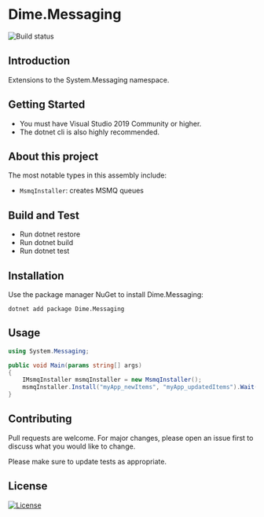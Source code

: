 # Dime.Messaging

![Build status](https://dev.azure.com/dimenicsbe/Utilities/_apis/build/status/Dime.Messaging?branchName=master)

## Introduction

Extensions to the System.Messaging namespace.

## Getting Started

- You must have Visual Studio 2019 Community or higher.
- The dotnet cli is also highly recommended.

## About this project

The most notable types in this assembly include:

- `MsmqInstaller`: creates MSMQ queues

## Build and Test

- Run dotnet restore
- Run dotnet build
- Run dotnet test

## Installation

Use the package manager NuGet to install Dime.Messaging:

`dotnet add package Dime.Messaging`

## Usage

``` csharp
using System.Messaging;

public void Main(params string[] args)
{
    IMsmqInstaller msmqInstaller = new MsmqInstaller();
    msmqInstaller.Install("myApp_newItems", "myApp_updatedItems").Wait();
}
```

## Contributing

Pull requests are welcome. For major changes, please open an issue first to discuss what you would like to change.

Please make sure to update tests as appropriate.

## License

[![License](http://img.shields.io/:license-mit-blue.svg?style=flat-square)](http://badges.mit-license.org)